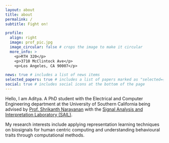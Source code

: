 ```yaml
---
layout: about
title: about
permalink: /
subtitle: Fight on!

profile:
  align: right
  image: prof_pic.jpg
  image_circular: false # crops the image to make it circular
  more_info: >
    <p>RTH 320</p>
    <p>3710 McClintock Ave</p>
    <p>Los Angeles, CA 90007</p>

news: true # includes a list of news items
selected_papers: true # includes a list of papers marked as "selected={true}"
social: true # includes social icons at the bottom of the page
---
```


Hello, I am Aditya. A PhD student with the Electrical and Computer Engineering department at the University of Southern California being advised by [Prof. Shrikanth Narayanan](https://www.usc.edu/profile/shrikanth-narayanan/) with the [Signal Analysis and Interpretation Laboratory (SAIL)](https://sail.usc.edu). 

My research interests include applying representation learning techniques on biosignals for human centric computing and understanding behavioural traits through computational methods.


